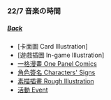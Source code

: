 ### 22/7 音楽の時間
##### [Back](../../../readme.md)

- [卡面圖 Card Illustration]
- [遊戲插圖 In-game Illustration]
- [一格漫畫 One Panel Comics](Comics.md)
- [角色簽名 Characters' Signs](Signs.md)
- [素描插畫 Rough Illustration](Rough%20Illustration.md)
- [活動 Event](Event_List.md)
